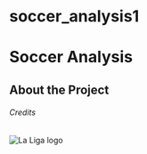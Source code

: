 # soccer_analysis1
# Soccer Analysis

## About the Project
###### Credits
![La Liga logo](https://assets.laliga.com/assets/logos/laliga-v/laliga-v-300x300.jpg)

